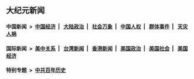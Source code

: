 ## 大纪元新闻

#### 中国新闻 &nbsp;>&nbsp; [中国经济](indexes/ncid283/README.md?05221245) &nbsp;| &nbsp; [大陆政治](indexes/ncid277/README.md?05221245) &nbsp;| &nbsp; [社会万象](indexes/ncid282/README.md?05221245) &nbsp;| &nbsp; [中国人权](indexes/ncid278/README.md?05221245) &nbsp;| &nbsp; [群体事件](indexes/ncid279/README.md?05221245) &nbsp;| &nbsp; [天灾人祸](indexes/ncid280/README.md?05221245)

#### 国际新闻 &nbsp;>&nbsp; [美中关系](indexes/nf1412576/README.md?05221245) &nbsp;| &nbsp; [台湾新闻](indexes/ncid1349361/README.md?05221245) &nbsp;| &nbsp; [香港新闻](indexes/ncid1349362/README.md?05221245) &nbsp;| &nbsp; [美国政治](indexes/ncid1078159/README.md?05221245) &nbsp;| &nbsp; [美国社会](indexes/ncid1078160/README.md?05221245) &nbsp;| &nbsp; [美国经济](indexes/ncid1078158/README.md?05221245)

#### 特别专题 &nbsp;>&nbsp; [中共百年历史](https://github.com/easy2view/epoch-special/blob/master/README.md?05221245)  
